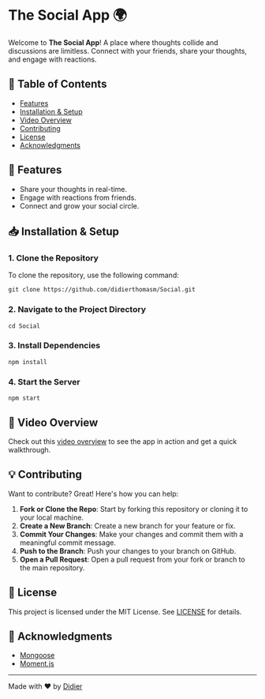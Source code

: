 # The Social App 🌍

Welcome to **The Social App**!
A place where thoughts collide and discussions are limitless.
Connect with your friends, share your thoughts, and engage with reactions.


## 📌 Table of Contents

- [Features](#-features)
- [Installation & Setup](#-installation--setup)
- [Video Overview](#-video-overview)
- [Contributing](#-contributing)
- [License](#-license)
- [Acknowledgments](#-acknowledgments)

## 🚀 Features

- Share your thoughts in real-time.
- Engage with reactions from friends.
- Connect and grow your social circle.

## 📥 Installation & Setup

### 1. Clone the Repository

To clone the repository, use the following command:

    git clone https://github.com/didierthomasm/Social.git

### 2. Navigate to the Project Directory

    cd Social

### 3. Install Dependencies

    npm install

### 4. Start the Server

    npm start

## 🎥 Video Overview

Check out this [video overview](https://drive.google.com/file/d/1otsFKcJ_i2DYBeDaItw541arWNVlKae4/view?usp=drive_link) to see the app in action and get a quick walkthrough.

## 💡 Contributing

Want to contribute? Great! Here's how you can help:

1. **Fork or Clone the Repo**: Start by forking this repository or cloning it to your local machine.
2. **Create a New Branch**: Create a new branch for your feature or fix.
3. **Commit Your Changes**: Make your changes and commit them with a meaningful commit message.
4. **Push to the Branch**: Push your changes to your branch on GitHub.
5. **Open a Pull Request**: Open a pull request from your fork or branch to the main repository.

## 📖 License

This project is licensed under the MIT License. See [LICENSE](./LICENSE) for details.

## 🤝 Acknowledgments

- [Mongoose](https://mongoosejs.com/)
- [Moment.js](https://momentjs.com/)

---

Made with ❤️ by [Didier](https://your-portfolio-link.com)

